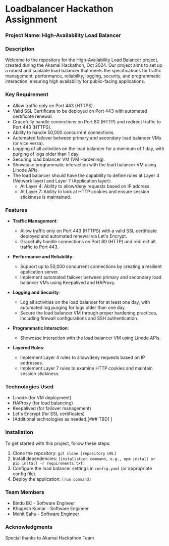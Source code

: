 # Loadbalancer Hackathon Assignment

### Project Name: High-Availability Load Balancer

### Description
Welcome to the repository for the High-Availability Load Balancer project, created during the Akamai Hackathon, Oct 2024. Our project aims to set up a robust and scalable load balancer that meets the specifications for traffic management, performance, reliability, logging, security, and programmatic interaction, ensuring high availability for public-facing applications.

### Key Requirement


* Allow traffic only on Port 443 (HTTPS).
* Valid SSL Certificate to be deployed on Port 443 with automated certificate renewal.
* Gracefully handle connections on Port 80 (HTTP) and redirect traffic to Port 443 (HTTPS).
* Ability to handle 50,000 concurrent connections.
* Automated failover between primary and secondary load balancer VMs (or vice versa).
* Logging of all activities on the load balancer for a minimum of 1 day, with purging of logs older than 1 day.
* Securing load balancer VM (VM Hardening).
* Showcase programmatic interaction with the load balancer VM using Linode APIs.
* The load balancer should have the capability to define rules at Layer 4 (Network layer) and Layer 7 (Application layer):
    * At Layer 4: Ability to allow/deny requests based on IP address.
    * At Layer 7: Ability to look at HTTP cookies and ensure session stickiness is maintained.

### Features
- **Traffic Management**: 
  - Allow traffic only on Port 443 (HTTPS) with a valid SSL certificate deployed and automated renewal via Let's Encrypt.
  - Gracefully handle connections on Port 80 (HTTP) and redirect all traffic to Port 443.

- **Performance and Reliability**: 
  - Support up to 50,000 concurrent connections by creating a resilient application server.
  - Implement automated failover between primary and secondary load balancer VMs using Keepalived and HAProxy.

- **Logging and Security**: 
  - Log all activities on the load balancer for at least one day, with automated log purging for logs older than one day.
  - Secure the load balancer VM through proper hardening practices, including firewall configurations and SSH authentication.

- **Programmatic Interaction**: 
  - Showcase interaction with the load balancer VM using Linode APIs.

- **Layered Rules**: 
  - Implement Layer 4 rules to allow/deny requests based on IP addresses.
  - Implement Layer 7 rules to examine HTTP cookies and maintain session stickiness.

### Technologies Used
- Linode (for VM deployment)
- HAProxy (for load balancing)
- Keepalived (for failover management)
- Let's Encrypt (for SSL certificates)
- [Additional technologies as needed,[### TBD] ]

### Installation <tentaively> 
To get started with this project, follow these steps:
1. Clone the repository: `git clone [repository URL]`
2. Install dependencies: `[installation command, e.g., npm install or pip install -r requirements.txt]`
3. Configure the load balancer settings in `config.yaml` (or appropriate config file).
4. Deploy the application: `[run command]`



### Team Members
- Bindu BC - Software Engineer
- Khagesh Kumar - Software Engineer
- Mohit Sahu - Software Engineer

### Acknowledgments
Special thanks to Akamai Hackathon Team


